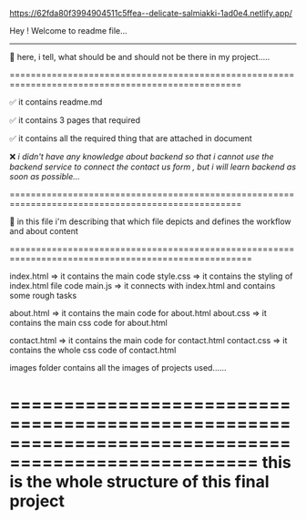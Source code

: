 https://62fda80f3994904511c5ffea--delicate-salmiakki-1ad0e4.netlify.app/

Hey ! Welcome to readme file...

--------------------------------------------------------------------------

🔴 here, i tell, what should be and should not be there in my project.....

==================================================================================================

✅ it contains readme.md

✅ it contains 3 pages that required 

✅ it contains all the required thing that are attached in document

❌ *i didn't have any knowledge about backend so that i cannot use the backend service to connect the contact us form , but i will learn backend as soon as possible...* 

==================================================================================================

🔴 in this file i'm describing that which file depicts and defines the workflow and about content

====================================================================================================

index.html => it contains the main code
    style.css => it contains the styling of index.html file code
    main.js => it connects with index.html and contains some rough tasks

about.html => it contains the main code for about.html
    about.css => it contains the main css code for about.html

contact.html => it contains the main code for contact.html
    contact.css => it contains the whole css code of contact.html


images folder contains all the images of projects used......

=====================================================================================================
this is the whole structure of this final project
=====================================================================================================
